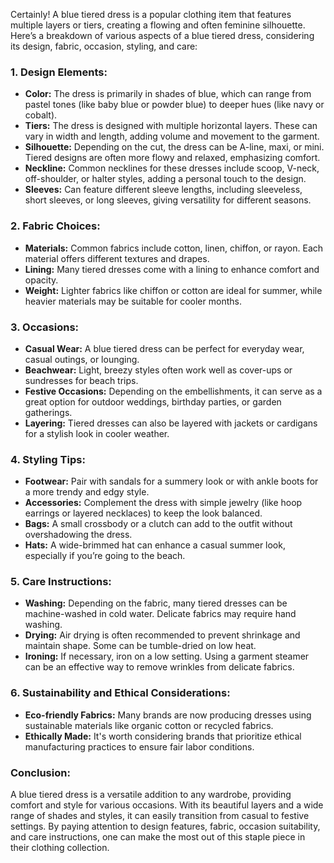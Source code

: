 Certainly! A blue tiered dress is a popular clothing item that features multiple layers or tiers, creating a flowing and often feminine silhouette. Here’s a breakdown of various aspects of a blue tiered dress, considering its design, fabric, occasion, styling, and care:

### 1. **Design Elements:**
   - **Color:** The dress is primarily in shades of blue, which can range from pastel tones (like baby blue or powder blue) to deeper hues (like navy or cobalt).
   - **Tiers:** The dress is designed with multiple horizontal layers. These can vary in width and length, adding volume and movement to the garment.
   - **Silhouette:** Depending on the cut, the dress can be A-line, maxi, or mini. Tiered designs are often more flowy and relaxed, emphasizing comfort.
   - **Neckline:** Common necklines for these dresses include scoop, V-neck, off-shoulder, or halter styles, adding a personal touch to the design.
   - **Sleeves:** Can feature different sleeve lengths, including sleeveless, short sleeves, or long sleeves, giving versatility for different seasons.

### 2. **Fabric Choices:**
   - **Materials:** Common fabrics include cotton, linen, chiffon, or rayon. Each material offers different textures and drapes.
   - **Lining:** Many tiered dresses come with a lining to enhance comfort and opacity.
   - **Weight:** Lighter fabrics like chiffon or cotton are ideal for summer, while heavier materials may be suitable for cooler months.

### 3. **Occasions:**
   - **Casual Wear:** A blue tiered dress can be perfect for everyday wear, casual outings, or lounging.
   - **Beachwear:** Light, breezy styles often work well as cover-ups or sundresses for beach trips.
   - **Festive Occasions:** Depending on the embellishments, it can serve as a great option for outdoor weddings, birthday parties, or garden gatherings.
   - **Layering:** Tiered dresses can also be layered with jackets or cardigans for a stylish look in cooler weather.

### 4. **Styling Tips:**
   - **Footwear:** Pair with sandals for a summery look or with ankle boots for a more trendy and edgy style.
   - **Accessories:** Complement the dress with simple jewelry (like hoop earrings or layered necklaces) to keep the look balanced.
   - **Bags:** A small crossbody or a clutch can add to the outfit without overshadowing the dress.
   - **Hats:** A wide-brimmed hat can enhance a casual summer look, especially if you’re going to the beach.

### 5. **Care Instructions:**
   - **Washing:** Depending on the fabric, many tiered dresses can be machine-washed in cold water. Delicate fabrics may require hand washing.
   - **Drying:** Air drying is often recommended to prevent shrinkage and maintain shape. Some can be tumble-dried on low heat.
   - **Ironing:** If necessary, iron on a low setting. Using a garment steamer can be an effective way to remove wrinkles from delicate fabrics.

### 6. **Sustainability and Ethical Considerations:**
   - **Eco-friendly Fabrics:** Many brands are now producing dresses using sustainable materials like organic cotton or recycled fabrics.
   - **Ethically Made:** It's worth considering brands that prioritize ethical manufacturing practices to ensure fair labor conditions.

### Conclusion:
A blue tiered dress is a versatile addition to any wardrobe, providing comfort and style for various occasions. With its beautiful layers and a wide range of shades and styles, it can easily transition from casual to festive settings. By paying attention to design features, fabric, occasion suitability, and care instructions, one can make the most out of this staple piece in their clothing collection.